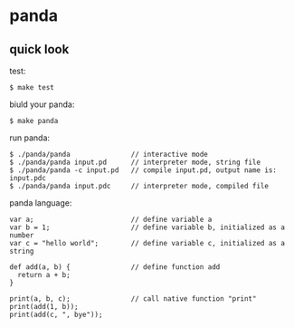 # panda

## quick look
test:
````
$ make test
````

biuld your panda:
````
$ make panda
````

run panda:
````
$ ./panda/panda               // interactive mode
$ ./panda/panda input.pd      // interpreter mode, string file
$ ./panda/panda -c input.pd   // compile input.pd, output name is: input.pdc
$ ./panda/panda input.pdc     // interpreter mode, compiled file
````

panda language:
````
var a;                        // define variable a
var b = 1;                    // define variable b, initialized as a number
var c = "hello world";        // define variable c, initialized as a string

def add(a, b) {               // define function add
  return a + b;
}

print(a, b, c);               // call native function "print"
print(add(1, b));
print(add(c, ", bye"));
````
